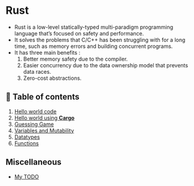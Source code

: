 # Rust

- Rust is a low-level statically-typed multi-paradigm programming language that’s focused on safety and performance.
- It solves the problems that C/C++ has been struggling with for a long time, such as memory errors and building concurrent programs.
- It has three main benefits :
  1. Better memory safety due to the compiler.
  2. Easier concurrency due to the data ownership model that prevents data races.
  3. Zero-cost abstractions.

## 📑 Table of contents

1. [Hello world code](bin/hello-world/hello.rs)
2. [Hello world using **Cargo**](bin/hello-world-using-cargo/CARGO.md)
3. [Guessing Game](bin/guessing-game/src/main.rs)
4. [Variables and Mutability](bin/variables-mutability/VARIABLES.md)
5. [Datatypes](bin/data-types/DATATYPES.md)
6. [Functions](bin/functions/FUNCTIONS.md)

## Miscellaneous

- [My TODO](bin/TODO.md)
